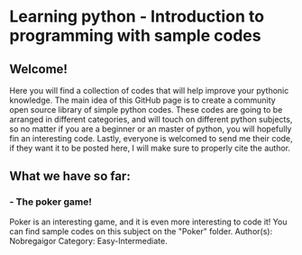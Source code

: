 # Learning python - Introduction to programming with sample codes

## Welcome!
Here you will find a collection of codes that will help improve your pythonic knowledge. The main idea of this GitHub page is to create a community open source library of simple python codes. These codes are going to be arranged in different categories, and will touch on different python subjects, so no matter if you are a beginner or an master of python, you will hopefully fin an interesting code. Lastly, everyone is welcomed to send me their code, if they want it to be posted here, I will make sure to properly cite the author.

## What we have so far:

### - The poker game!
Poker is an interesting game, and it is even more interesting to code it! You can find sample codes on this subject on the "Poker" folder.
Author(s): Nobregaigor
Category: Easy-Intermediate.
